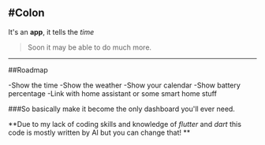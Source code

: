#Colon
---------------------
It's an **app**, it tells the *time*
> Soon it may be able to do much more.

---------------------

##Roadmap

-Show the time
-Show the weather
-Show your calendar
-Show battery percentage
-Link with home assistant or some smart home stuff

###So basically make it become the only dashboard you'll ever need.







**Due to my lack of coding skills and knowledge of *flutter* and *dart* this code is mostly written by AI but you can change that! **

